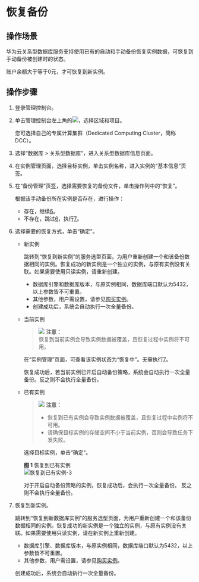 # 恢复备份<a name="TOPIC_0142028410"></a>

## 操作场景<a name="section58860356172215"></a>

华为云关系型数据库服务支持使用已有的自动和手动备份恢复实例数据，可恢复到手动备份被创建时的状态。

账户余额大于等于0元，才可恢复到新实例。

## 操作步骤<a name="section56693485162629"></a>

1.  登录管理控制台。
2.  单击管理控制台左上角的![](figures/image_0142028501.png)，选择区域和项目。

    您可选择自己的专属计算集群（Dedicated Computing Cluster，简称DCC）。

3.  选择“数据库  \>  关系型数据库“，进入关系型数据库信息页面。
4.  在实例管理页面，选择目标实例，单击实例名称，进入实例的“基本信息“页签。
5.  在“备份管理”页签，选择需要恢复的备份文件，单击操作列中的“恢复”。

    根据该手动备份所在实例是否存在，进行操作：

    -   存在，继续[6](#li3991847815249)。
    -   不存在，跳过[6](#li3991847815249)，执行[7](#li5799021015249)。

6.  <a name="li3991847815249"></a>选择需要的恢复方式，单击“确定”。
    -   新实例

        跳转到“恢复到新实例”的服务选型页面，为用户重新创建一个和该备份数据相同的实例。恢复成功的新实例是一个独立的实例，与原有实例没有关联。如果需要使用只读实例，请重新创建。

        -   数据库引擎和数据库版本，与原实例相同，数据库端口默认为5432，以上参数皆不可重置。
        -   其他参数，用户需设置，请参见[购买实例](https://support.huaweicloud.com/qs-rds/zh-cn_topic_0046585384.html)。
        -   创建成功后，系统会自动执行一次全量备份。

    -   当前实例

        >![](public_sys-resources/icon-notice.gif) **注意：**   
        >恢复到当前实例会导致实例数据被覆盖，且恢复过程中实例将不可用。  

        在“实例管理”页面，可查看该实例状态为“恢复中”。无需执行[7](#li5799021015249)。

        恢复成功后，若当前实例已开启自动备份策略，系统会自动执行一次全量备份。反之则不会执行全量备份。

    -   已有实例

        >![](public_sys-resources/icon-notice.gif) **注意：**   
        >-   恢复到已有实例会导致实例数据被覆盖，且恢复过程中实例将不可用。  
        >-   请确保目标实例的存储空间不小于当前实例，否则会导致任务下发失败。  

        选择目标实例，单击“确定“。

        **图 1**  恢复到已有实例<a name="fig123128437496"></a>  
        ![](figures/恢复到已有实例-3.png "恢复到已有实例-3")

        对于开启自动备份策略的实例，恢复成功后，会执行一次全量备份。 反之则不会执行全量备份。


7.  <a name="li5799021015249"></a>恢复到新实例。

    跳转到“恢复到新数据库实例”的服务选型页面，为用户重新创建一个和该备份数据相同的实例。恢复成功的新实例是一个独立的实例，与原有实例没有关联。如果需要使用只读实例，请在新实例上重新创建。

    -   数据库引擎、数据库版本，与原实例相同，数据库端口默认为5432，以上参数皆不可重置。
    -   其他参数，用户需设置，请参见[购买实例](https://support.huaweicloud.com/qs-rds/zh-cn_topic_0046585384.html)。

    创建成功后，系统会自动执行一次全量备份。



